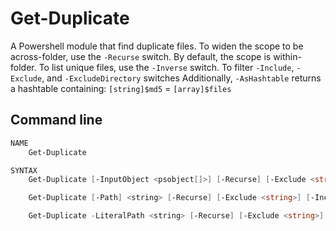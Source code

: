 # Get-Duplicate
A Powershell module that find duplicate files.
To widen the scope to be across-folder, use the `-Recurse` switch. By default, the scope is within-folder.
To list unique files, use the `-Inverse` switch.
To filter `-Include`, `-Exclude`, and `-ExcludeDirectory` switches
Additionally, `-AsHashtable` returns a hashtable containing: `[string]$md5` = `[array]$files`

## Command line
```powershell
NAME
    Get-Duplicate

SYNTAX
    Get-Duplicate [-InputObject <psobject[]>] [-Recurse] [-Exclude <string>] [-Include <string>] [-ExcludeDirectory <string>] [-Inverse] [-AsHashtable]  [<CommonParameters>]

    Get-Duplicate [-Path] <string> [-Recurse] [-Exclude <string>] [-Include <string>] [-ExcludeDirectory <string>] [-Inverse] [-AsHashtable]  [<CommonParameters>]

	Get-Duplicate -LiteralPath <string> [-Recurse] [-Exclude <string>] [-Include <string>] [-ExcludeDirectory <string>] [-Inverse] [-AsHashtable]  [<CommonParameters>]
```